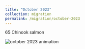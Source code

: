 ```yaml
---
title: "October 2023"
collection: migration
permalink: /migration/october-2023
---
```


65 Chinook salmon

![october 2023 animation](/files/oct23-anim-satellite.gif)